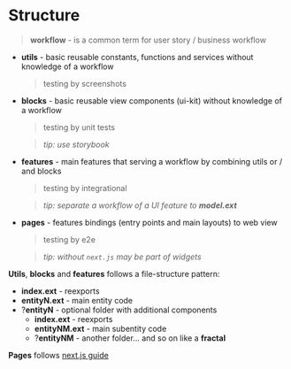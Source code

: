# Structure

> **workflow** - is a common term for user story / business workflow

- **utils** - basic reusable constants, functions and services without knowledge of a workflow
  > testing by screenshots
- **blocks** - basic reusable view components (ui-kit) without knowledge of a workflow
  > testing by unit tests
  
  > _tip: use storybook_
- **features** - main features that serving a workflow by combining utils or / and blocks
  > testing by integrational
  
  > _tip: separate a workflow of a UI feature to **model.ext**_
- **pages** - features bindings (entry points and main layouts) to web view
  > testing by e2e
  
  > _tip: without `next.js` may be part of widgets_

**Utils**, **blocks** and **features** follows a file-structure pattern:

- **index.ext** - reexports
- **entityN.ext** - main entity code
- ?**entityN** - optional folder with additional components
  - **index.ext** - reexports
  - **entityNM.ext** - main subentity code
  - ?**entityNM** - another folder... and so on like a **fractal**

**Pages** follows [next.js guide](https://nextjs.org/docs/basic-features/pages)
